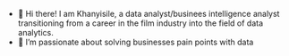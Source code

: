 - 👋 Hi there! I am Khanyisile, a data analyst/businees intelligence analyst transitioning from a career in the film industry into the field of data analytics.
- 👀 I’m passionate about solving businesses pain points with data

<!---
KhanyiMM0/KhanyiMM0 is a ✨ special ✨ repository because its `README.md` (this file) appears on your GitHub profile.
You can click the Preview link to take a look at your changes.
--->
